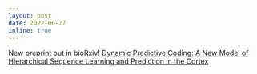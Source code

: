 ```yaml
---
layout: post
date: 2022-06-27
inline: true
---
```


New preprint out in bioRxiv! [Dynamic Predictive Coding: A New Model of Hierarchical Sequence Learning and Prediction in the Cortex](https://www.biorxiv.org/content/10.1101/2022.06.23.497415v1)
